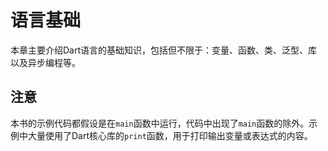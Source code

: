 # 语言基础

本章主要介绍Dart语言的基础知识，包括但不限于：变量、函数、类、泛型、库以及异步编程等。

## 注意

本书的示例代码都假设是在`main`函数中运行，代码中出现了`main`函数的除外。示例中大量使用了Dart核心库的`print`函数，用于打印输出变量或表达式的内容。


